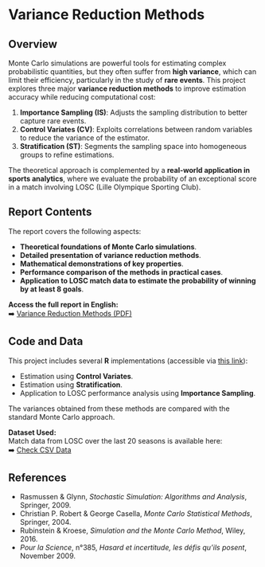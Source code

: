 # Variance Reduction Methods

## Overview  
Monte Carlo simulations are powerful tools for estimating complex probabilistic quantities, but they often suffer from **high variance**, which can limit their efficiency, particularly in the study of **rare events**. This project explores three major **variance reduction methods** to improve estimation accuracy while reducing computational cost:

1. **Importance Sampling (IS)**: Adjusts the sampling distribution to better capture rare events.
2. **Control Variates (CV)**: Exploits correlations between random variables to reduce the variance of the estimator.
3. **Stratification (ST)**: Segments the sampling space into homogeneous groups to refine estimations.

The theoretical approach is complemented by a **real-world application in sports analytics**, where we evaluate the probability of an exceptional score in a match involving LOSC (Lille Olympique Sporting Club).

## Report Contents  
The report covers the following aspects:
- **Theoretical foundations of Monte Carlo simulations**.
- **Detailed presentation of variance reduction methods**.
- **Mathematical demonstrations of key properties**.
- **Performance comparison of the methods in practical cases**.
- **Application to LOSC match data to estimate the probability of winning by at least 8 goals**.

**Access the full report in English:**  
➡️ [Variance Reduction Methods (PDF)](Variance_Reduction_Methods.pdf)

## Code and Data  
This project includes several **R** implementations (accessible via [this link](../src/)):
- Estimation using **Control Variates**.
- Estimation using **Stratification**.
- Application to LOSC performance analysis using **Importance Sampling**.

The variances obtained from these methods are compared with the standard Monte Carlo approach.

**Dataset Used:**  
Match data from LOSC over the last 20 seasons is available here:  
➡️ [Check CSV Data](../data/LOSC.csv)

## References  
- Rasmussen & Glynn, *Stochastic Simulation: Algorithms and Analysis*, Springer, 2009.  
- Christian P. Robert & George Casella, *Monte Carlo Statistical Methods*, Springer, 2004.  
- Rubinstein & Kroese, *Simulation and the Monte Carlo Method*, Wiley, 2016.  
- *Pour la Science*, n°385, *Hasard et incertitude, les défis qu’ils posent*, November 2009.  

